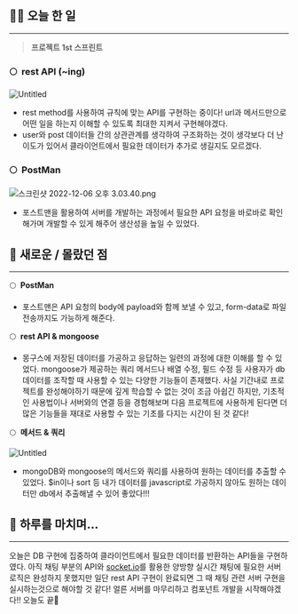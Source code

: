 ## 👨‍💻 오늘 한 일

---

> **프로젝트 1st 스프린트**

### 🌕  rest API (~ing)

![Untitled](https://s3-us-west-2.amazonaws.com/secure.notion-static.com/99fbbda5-c134-421d-b419-b014c6423d59/Untitled.png)

- rest method를 사용하여 규칙에 맞는 API를 구현하는 중이다! url과 메서드만으로 어떤 일을 하는지 이해할 수 있도록 최대한 지켜서 구현해야겠다.
- user와 post 데이터들 간의 상관관계를 생각하여 구조화하는 것이 생각보다 더 난이도가 있어서 클라이언트에서 필요한 데이터가 추가로 생길지도 모르겠다.

### 🌕  **PostMan**

![스크린샷 2022-12-06 오후 3.03.40.png](https://s3-us-west-2.amazonaws.com/secure.notion-static.com/80f37d83-a384-45dc-bce3-5ace71fc152f/%E1%84%89%E1%85%B3%E1%84%8F%E1%85%B3%E1%84%85%E1%85%B5%E1%86%AB%E1%84%89%E1%85%A3%E1%86%BA_2022-12-06_%E1%84%8B%E1%85%A9%E1%84%92%E1%85%AE_3.03.40.png)

- 포스트맨을 활용하여 서버를 개발하는 과정에서 필요한 API 요청을 바로바로 확인해가며 개발할 수 있게 해주어 생산성을 높일 수 있었다.

## 🤩 새로운 / 몰랐던 점

---

🌕  **PostMan**

- 포스트맨은 API 요청의 body에 payload와 함께 보낼 수 있고, form-data로 파일 전송까지도 가능하게 해준다.

🌕  **rest API & mongoose**

- 몽구스에 저장된 데이터를 가공하고 응답하는 일련의 과정에 대한 이해를 할 수 있었다. mongoose가 제공하는 쿼리 메서드나 배열 수정, 필드 수정 등 사용자가 db 데이터를 조작할 때 사용할 수 있는 다양한 기능들이 존재했다. 사실 기간내로 프로젝트를 완성해야하기 때문에 깊게 학습할 수 없는 것이 조금 아쉽긴 하지만, 기초적인 사용법이나 서버와의 연결 등을 경험해보며 다음 프로젝트에 사용하게 된다면 더 많은 기능들을 재대로 사용할 수 있는 기초를 다지는 시간이 된 것 같다!

🌕  **메서드 & 쿼리**

![Untitled](https://s3-us-west-2.amazonaws.com/secure.notion-static.com/1ce7998b-57c7-4e42-ab06-5061e6a94eac/Untitled.png)

- mongoDB와 mongoose의 메서드와 쿼리를 사용하여 원하는 데이터를 추출할 수 있었다. $in이나 sort 등 내가 데이터를 javascript로 가공하지 않아도 원하는 데이터만 db에서 추출해낼 수 있어 좋았다!!!

## 🌙 하루를 마치며…

---

오늘은 DB 구현에 집중하여 클라이언트에서 필요한 데이터를 반환하는 API들을 구현하였다. 아직 채팅 부분의 API와 [socket.io](http://socket.io)를 활용한 양방향 실시간 채팅에 필요한 서버 로직은 완성하지 못했지만 일단 rest API 구현이 완료되면 그 때 채팅 관련 서버 구현을 실시하는것으로 해야할 것 같다! 얼른 서버를 마무리하고 컴포넌트 개발을 시작해야겠다!! 오늘도 끝🥹
